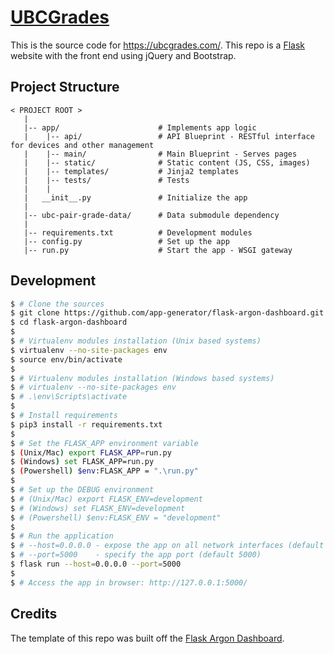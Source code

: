 # [UBCGrades](https://ubcgrades.com/)

This is the source code for https://ubcgrades.com/. This repo is a [Flask](https://flask.palletsprojects.com/en/1.1.x/) website with the front end using jQuery and Bootstrap. 

## Project Structure

```
< PROJECT ROOT >
   |
   |-- app/                      # Implements app logic
   |    |-- api/				 # API Blueprint - RESTful interface for devices and other management
   |    |-- main/                # Main Blueprint - Serves pages
   |    |-- static/              # Static content (JS, CSS, images)
   |    |-- templates/           # Jinja2 templates
   |    |-- tests/               # Tests
   |    |
   |   __init__.py               # Initialize the app
   |
   |-- ubc-pair-grade-data/      # Data submodule dependency
   |
   |-- requirements.txt          # Development modules
   |-- config.py                 # Set up the app
   |-- run.py                    # Start the app - WSGI gateway
```

## Development

```bash
$ # Clone the sources
$ git clone https://github.com/app-generator/flask-argon-dashboard.git
$ cd flask-argon-dashboard
$
$ # Virtualenv modules installation (Unix based systems)
$ virtualenv --no-site-packages env
$ source env/bin/activate
$
$ # Virtualenv modules installation (Windows based systems)
$ # virtualenv --no-site-packages env
$ # .\env\Scripts\activate
$ 
$ # Install requirements
$ pip3 install -r requirements.txt
$
$ # Set the FLASK_APP environment variable
$ (Unix/Mac) export FLASK_APP=run.py
$ (Windows) set FLASK_APP=run.py
$ (Powershell) $env:FLASK_APP = ".\run.py"
$
$ # Set up the DEBUG environment
$ # (Unix/Mac) export FLASK_ENV=development
$ # (Windows) set FLASK_ENV=development
$ # (Powershell) $env:FLASK_ENV = "development"
$
$ # Run the application
$ # --host=0.0.0.0 - expose the app on all network interfaces (default 127.0.0.1)
$ # --port=5000    - specify the app port (default 5000)  
$ flask run --host=0.0.0.0 --port=5000
$
$ # Access the app in browser: http://127.0.0.1:5000/
```

## Credits

The template of this repo was built off the [Flask Argon Dashboard](https://github.com/app-generator/flask-argon-dashboard).

